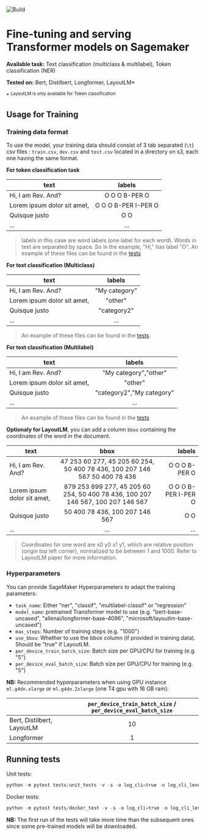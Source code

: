![Build](https://codebuild.eu-central-1.amazonaws.com/badges?uuid=eyJlbmNyeXB0ZWREYXRhIjoic3AwRG9wSVRVZ1hiaytvUVlTQVNQbEdNVDdyaDYzMkJZY3dRZGdzNDAzSUdVWUpQaXhzUkx2RjBQZ093cTQ3UEkvVW52Y3NCZ1dqYkU4UGtmL0JiUVRzPSIsIml2UGFyYW1ldGVyU3BlYyI6IjE3dUcyN0ZsR3FSZkMyTjkiLCJtYXRlcmlhbFNldFNlcmlhbCI6MX0%3D&branch=master)

# Fine-tuning and serving Transformer models on Sagemaker

**Available task:** Text classification (multiclass & multilabel), Token classification (NER)

**Tested on:** Bert, Distilbert, Longformer, LayoutLM\*

\* <sup>LayoutLM is only available for Token classification</sup>

## Usage for Training

### Training data format

To use the model, your training data should consist of 3 tab separated (`\t`) csv files : `train.csv`, `dev.csv` and `test.csv` located in a directory on s3, each one having the same format.

**For token classification task**

| text        |  labels  |
| ------------- |:-------------:|
| Hi, I am Rev. And? | O O O B-PER O |
| Lorem ipsum dolor sit amet, | O O O B-PER I-PER O |
| Quisque justo | O O |
|...|...|

> labels in this case are word labels (one label for each word). Words in text are separated by space. So in the example, "Hi," has label "O".
> An example of these files can be found in the [tests](./tests/unit_tests/test_data/dataset_classif/)

**For text classification (Multiclass)**

| text        |  labels  |
| ------------- |:-------------:|
| Hi, I am Rev. And? | "My category" |
| Lorem ipsum dolor sit amet, | "other" |
| Quisque justo | "category2" |
|...|...|...|

> An example of these files can be found in the [tests](./tests/unit_tests/test_data/dataset_ner/)

**For text classification (Multilabel)**

| text        |  labels  |
| ------------- |:-------------:|
| Hi, I am Rev. And? | "My category","other" |
| Lorem ipsum dolor sit amet, | "other" |
| Quisque justo | "category2","My category" |
|...|...|...|

> An example of these files can be found in the [tests](./tests/unit_tests/test_data/dataset_multilabel_classif/)

**Optionaly for LayoutLM**, you can add a column `bbox` containing the coordinates of the word in the document.

| text        | bbox           | labels  |
| ------------- |:-------------:| -----:|
| Hi, I am Rev. And?   | 47 253 60 277, 45 205 60 254, 50 400 78 436, 100 207 146 567 50 400 78 436 | O O O B-PER O |
| Lorem ipsum dolor sit amet,      | 879 253 899 277, 45 205 60 254, 50 400 78 436, 100 207 146 567, 100 207 146 567 | O O O B-PER I-PER O |
| Quisque justo  | 50 400 78 436, 100 207 146 567 | O O |
|...|...|...|

> Coordinates for one word are x0 y0 x1 y1, which are relative position (origin top left corner), normalized to be between 1 and 1000. Refer to LayoutLM paper for more information.

### Hyperparameters

You can provide SageMaker Hyperparameters to adapt the training parameters:

* `task_name`: Either "ner", "classif", "multilabel-classif" or "regression"
* `model_name`: pretrained Transformer model to use (e.g. "bert-base-uncased", "allenai/longformer-base-4096", "microsoft/layoutlm-base-uncased")
* `max_steps`: Number of training steps (e.g. "1000")
* `use_bbox`: Whether to use the bbox column (if provided in training data). Should be "true" if LayoutLM.
* `per_device_train_batch_size`: Batch size per GPU/CPU for training (e.g. "5")
* `per_device_eval_batch_size`: Batch size per GPU/CPU for training (e.g. "5")

**NB:** Recommended hyperparameters when using GPU instance `ml.g4dn.xlarge` or `ml.g4dn.2xlarge` (one T4 gpu with 16 GB ram):

| &nbsp; | `per_device_train_batch_size` / `per_device_eval_batch_size` |
| ------------- |:-------------:|
| Bert, Distilbert, LayoutLM |  10 |
| Longformer |  1 |

## Running tests

Unit tests: 

```python
python -m pytest tests/unit_tests -v -s -o log_cli=true -o log_cli_level="INFO"
```

Docker tests:

```python
python -m pytest tests/docker_test -v -s -o log_cli=true -o log_cli_level="INFO"
```

**NB:** The first run of the tests will take more time than the subsequent ones since some pre-trained models will be downloaded.